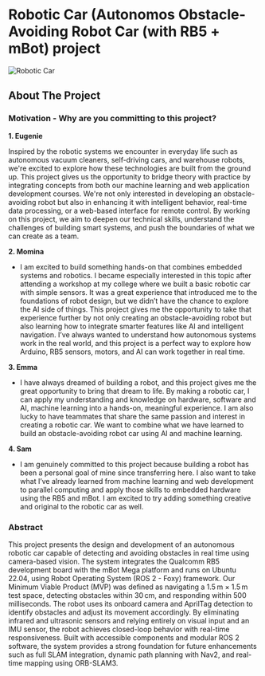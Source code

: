 # Robotic Car (Autonomos Obstacle-Avoiding Robot Car (with RB5 + mBot) project

![Robotic Car](mbot1.png)
  
## About The Project
### Motivation - Why are you committing to this project?
**1. Eugenie**

Inspired by the robotic systems we encounter in everyday life such as autonomous vacuum cleaners, self-driving cars, and warehouse robots, we're excited to explore how these technologies are built from the ground up. This project gives us the opportunity to bridge theory with practice by integrating concepts from both our machine learning and web application development courses. We're not only interested in developing an obstacle-avoiding robot but also in enhancing it with intelligent behavior, real-time data processing, or a web-based interface for remote control. By working on this project, we aim to deepen our technical skills, understand the challenges of building smart systems, and push the boundaries of what we can create as a team.

**2. Momina**
  - I am excited to build something hands-on that combines embedded systems and robotics. I became especially interested in this topic after attending a workshop at my college where we built a basic robotic car with simple sensors. It was a great experience that introduced me to the foundations of robot design, but we didn’t have the chance to explore the AI side of things. This project gives me the opportunity to take that experience further by not only creating an obstacle-avoiding robot but also learning how to integrate smarter features like AI and intelligent navigation. I’ve always wanted to understand how autonomous systems work in the real world, and this project is a perfect way to explore how Arduino, RB5 sensors, motors, and AI can work together in real time.

**3. Emma**
  - I have always dreamed of building a robot, and this project gives me the great opportunity to bring that dream to life. By making a robotic car, I can apply my understanding and knowledge on hardware, software and AI, machine learning into a hands-on, meaningful experience. I am also lucky to have teammates that share the same passion and interest in creating a robotic car. We want to combine what we have learned to build an obstacle-avoiding robot car using AI and machine learning.

**4. Sam**
  - I am genuinely committed to this project because building a robot has been a personal goal of mine since transferring here. I also want to take what I’ve already learned from machine learning and web development to parallel computing and apply those skills to embedded hardware using the RB5 and mBot. I am excited to try adding something creative and original to the robotic car as well.

### Abstract

This project presents the design and development of an autonomous robotic car capable of detecting and avoiding obstacles in real time using camera-based vision. The system integrates the Qualcomm RB5 development board with the mBot Mega platform and runs on Ubuntu 22.04, using Robot Operating System (ROS 2 - Foxy) framework. Our Minimum Viable Product (MVP) was defined as navigating a 1.5 m × 1.5 m test space, detecting obstacles within 30 cm, and responding within 500 milliseconds. The robot uses its onboard camera and AprilTag detection to identify obstacles and adjust its movement accordingly. By eliminating infrared and ultrasonic sensors and relying entirely on visual input and an IMU sensor, the robot achieves closed-loop behavior with real-time responsiveness. Built with accessible components and modular ROS 2 software, the system provides a strong foundation for future enhancements such as full SLAM integration, dynamic path planning with Nav2, and real-time mapping using ORB-SLAM3.


